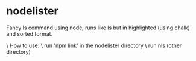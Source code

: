 # nodelister
Fancy ls command using node, runs like ls but in highlighted (using chalk) and sorted format.

\ How to use:
\ run 'npm link' in the nodelister directory
\ run nls (other directory)
